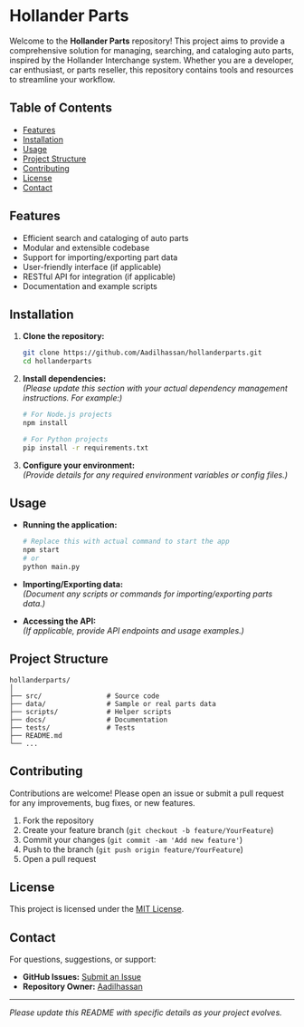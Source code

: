 # Hollander Parts

Welcome to the **Hollander Parts** repository! This project aims to provide a comprehensive solution for managing, searching, and cataloging auto parts, inspired by the Hollander Interchange system. Whether you are a developer, car enthusiast, or parts reseller, this repository contains tools and resources to streamline your workflow.

## Table of Contents

- [Features](#features)
- [Installation](#installation)
- [Usage](#usage)
- [Project Structure](#project-structure)
- [Contributing](#contributing)
- [License](#license)
- [Contact](#contact)

## Features

- Efficient search and cataloging of auto parts
- Modular and extensible codebase
- Support for importing/exporting part data
- User-friendly interface (if applicable)
- RESTful API for integration (if applicable)
- Documentation and example scripts

## Installation

1. **Clone the repository:**
   ```bash
   git clone https://github.com/Aadilhassan/hollanderparts.git
   cd hollanderparts
   ```

2. **Install dependencies:**  
   *(Please update this section with your actual dependency management instructions. For example:)*

   ```bash
   # For Node.js projects
   npm install

   # For Python projects
   pip install -r requirements.txt
   ```

3. **Configure your environment:**  
   *(Provide details for any required environment variables or config files.)*

## Usage

- **Running the application:**
  ```bash
  # Replace this with actual command to start the app
  npm start
  # or
  python main.py
  ```
- **Importing/Exporting data:**  
  *(Document any scripts or commands for importing/exporting parts data.)*

- **Accessing the API:**  
  *(If applicable, provide API endpoints and usage examples.)*

## Project Structure

```
hollanderparts/
│
├── src/                # Source code
├── data/               # Sample or real parts data
├── scripts/            # Helper scripts
├── docs/               # Documentation
├── tests/              # Tests
├── README.md
└── ...
```

## Contributing

Contributions are welcome! Please open an issue or submit a pull request for any improvements, bug fixes, or new features.

1. Fork the repository
2. Create your feature branch (`git checkout -b feature/YourFeature`)
3. Commit your changes (`git commit -am 'Add new feature'`)
4. Push to the branch (`git push origin feature/YourFeature`)
5. Open a pull request

## License

This project is licensed under the [MIT License](LICENSE).

## Contact

For questions, suggestions, or support:
- **GitHub Issues:** [Submit an Issue](https://github.com/Aadilhassan/hollanderparts/issues)
- **Repository Owner:** [Aadilhassan](https://github.com/Aadilhassan)

---

*Please update this README with specific details as your project evolves.*
